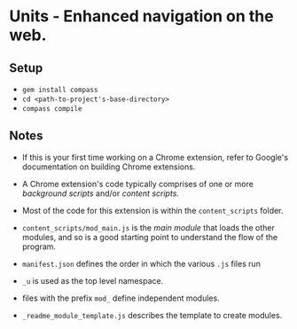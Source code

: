 Units - Enhanced navigation on the web.
===== 


Setup
-----

- `gem install compass`
- `cd <path-to-project's-base-directory>`
- `compass compile`


Notes
-----

- If this is your first time working on a Chrome extension, refer to Google's
documentation on building Chrome extensions.

- A Chrome extension's code typically comprises of one or more *background scripts* and/or
*content scripts.*

- Most of the code for this extension is within the `content_scripts`
folder. 

- `content_scripts/mod_main.js` is the *main module* that loads the other modules, and so is a
 good starting point to understand the flow of the program.

- `manifest.json` defines the order in which the various `.js` files run

- `_u` is used as the top level namespace.

- files with the prefix `mod_` define independent modules.

- `_readme_module_template.js` describes the template to create modules.

